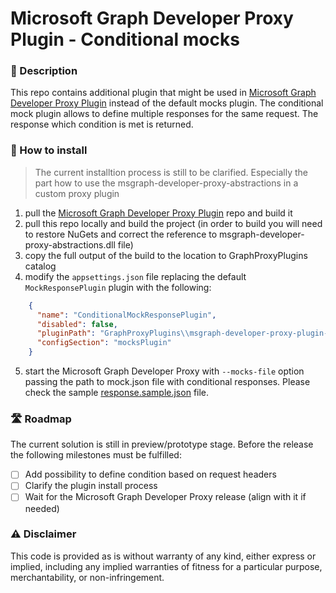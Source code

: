 ﻿# Microsoft Graph Developer Proxy Plugin - Conditional mocks

### 📝 Description

This repo contains additional plugin that might be used in [Microsoft Graph Developer Proxy Plugin](https://github.com/microsoftgraph/msgraph-developer-proxy) instead of the default mocks plugin.
The conditional mock plugin allows to define multiple responses for the same request. The response which condition is met is returned.

### 🚀 How to install

> The current installtion process is still to be clarified. Especially the part how to use the msgraph-developer-proxy-abstractions in a custom proxy plugin

1. pull the [Microsoft Graph Developer Proxy Plugin](https://github.com/microsoftgraph/msgraph-developer-proxy) repo and build it
2. pull this repo locally and build the project (in order to build you will need to restore NuGets and correct the reference to msgraph-developer-proxy-abstractions.dll file)
3. copy the full output of the build to the location to GraphProxyPlugins catalog
4. modify the `appsettings.json` file replacing the default `MockResponsePlugin` plugin with the following:

```json
    {
      "name": "ConditionalMockResponsePlugin",
      "disabled": false,
      "pluginPath": "GraphProxyPlugins\\msgraph-developer-proxy-plugin-conditional-mocks.dll",
      "configSection": "mocksPlugin"
    }
```

5. start the Microsoft Graph Developer Proxy with `--mocks-file` option passing the path to mock.json file with conditional responses. Please check the sample [response.sample.json](/responses.sample.json) file. 


### 🛣️ Roadmap

The current solution is still in preview/prototype stage. Before the release the following milestones must be fulfilled:

- [ ] Add possibility to define condition based on request headers
- [ ] Clarify the plugin install process
- [ ] Wait for the Microsoft Graph Developer Proxy release (align with it if needed)

### ⚠ Disclaimer

This code is provided as is without warranty of any kind, either express or implied, including any implied warranties of fitness for a particular purpose, merchantability, or non-infringement.
